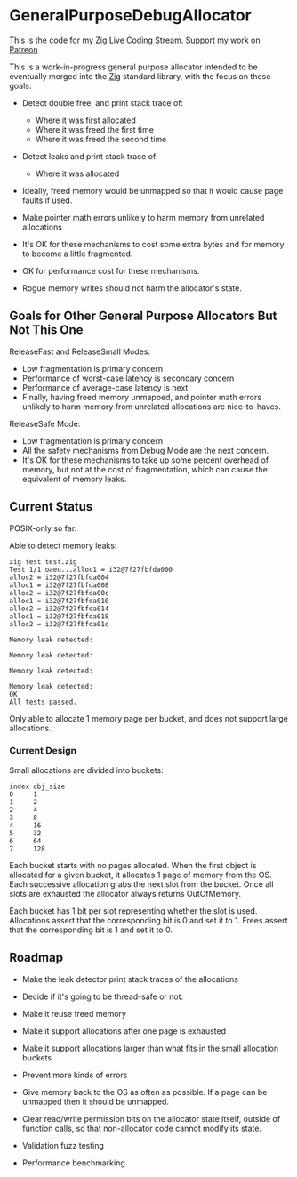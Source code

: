 # GeneralPurposeDebugAllocator

This is the code for [my Zig Live Coding Stream](https://www.twitch.tv/andrewrok).
[Support my work on Patreon](https://www.patreon.com/andrewrk).

This is a work-in-progress general purpose allocator intended to be eventually merged
into the [Zig](https://ziglang.org/) standard library, with the focus on these goals:

 * Detect double free, and print stack trace of:
   - Where it was first allocated
   - Where it was freed the first time
   - Where it was freed the second time

 * Detect leaks and print stack trace of:
   - Where it was allocated

 * Ideally, freed memory would be unmapped so that it
   would cause page faults if used.

 * Make pointer math errors unlikely to harm memory from
   unrelated allocations

 * It's OK for these mechanisms to cost some extra bytes and for
   memory to become a little fragmented.

 * OK for performance cost for these mechanisms.

 * Rogue memory writes should not harm the allocator's state.

## Goals for Other General Purpose Allocators But Not This One

ReleaseFast and ReleaseSmall Modes:

 * Low fragmentation is primary concern
 * Performance of worst-case latency is secondary concern
 * Performance of average-case latency is next
 * Finally, having freed memory unmapped, and pointer math errors unlikely to
   harm memory from unrelated allocations are nice-to-haves.

ReleaseSafe Mode:

 * Low fragmentation is primary concern
 * All the safety mechanisms from Debug Mode are the next concern.
 * It's OK for these mechanisms to take up some percent overhead
   of memory, but not at the cost of fragmentation, which can cause
   the equivalent of memory leaks.

## Current Status

POSIX-only so far.

Able to detect memory leaks:

```
zig test test.zig
Test 1/1 oaeu...alloc1 = i32@7f27fbfda000
alloc2 = i32@7f27fbfda004
alloc1 = i32@7f27fbfda008
alloc2 = i32@7f27fbfda00c
alloc1 = i32@7f27fbfda010
alloc2 = i32@7f27fbfda014
alloc1 = i32@7f27fbfda018
alloc2 = i32@7f27fbfda01c

Memory leak detected:

Memory leak detected:

Memory leak detected:

Memory leak detected:
OK
All tests passed.
```

Only able to allocate 1 memory page per bucket, and does not support
large allocations.

### Current Design

Small allocations are divided into buckets:

```
index obj_size
0     1
1     2
2     4
3     8
4     16
5     32
6     64
7     128
```

Each bucket starts with no pages allocated. When the first object is allocated
for a given bucket, it allocates 1 page of memory from the OS. Each successive
allocation grabs the next slot from the bucket. Once all slots are exhausted
the allocator always returns OutOfMemory.

Each bucket has 1 bit per slot representing whether the slot is used. Allocations
assert that the corresponding bit is 0 and set it to 1. Frees assert that the
corresponding bit is 1 and set it to 0.

## Roadmap

* Make the leak detector print stack traces of the allocations

* Decide if it's going to be thread-safe or not.
* Make it reuse freed memory
* Make it support allocations after one page is exhausted
* Make it support allocations larger than what fits in the small allocation buckets
* Prevent more kinds of errors
* Give memory back to the OS as often as possible. If a page can be unmapped then it
  should be unmapped.
* Clear read/write permission bits on the allocator state itself, outside of function
  calls, so that non-allocator code cannot modify its state.
* Validation fuzz testing
* Performance benchmarking
